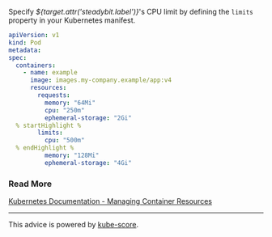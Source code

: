 Specify *${target.attr('steadybit.label')}*&apos;s CPU limit by defining the `limits` property in your Kubernetes manifest.

```yaml
apiVersion: v1
kind: Pod
metadata:
spec:
  containers:
    - name: example
      image: images.my-company.example/app:v4
      resources:
        requests:
          memory: "64Mi"
          cpu: "250m"
          ephemeral-storage: "2Gi"
  % startHighlight %
        limits:
          cpu: "500m"
  % endHighlight %
          memory: "128Mi"
          ephemeral-storage: "4Gi"

```

### Read More

[Kubernetes Documentation - Managing Container Resources](https://kubernetes.io/docs/concepts/configuration/manage-resources-containers/)

---
This advice is powered by [kube-score](https://kube-score.com/).
